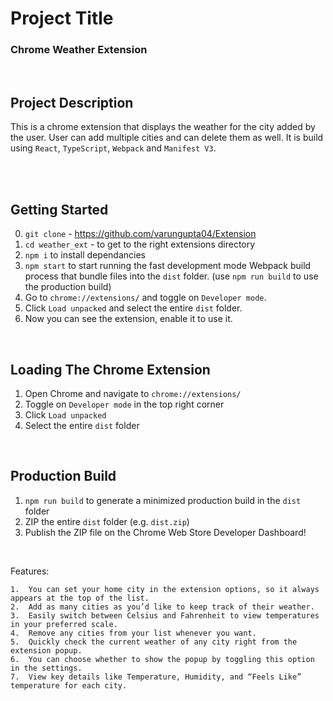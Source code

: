 # Project Title

### Chrome Weather Extension

<br />

## Project Description

This is a chrome extension that displays the weather for the city added by the user. User can add multiple cities and can delete them as well. It is build using `React`, `TypeScript`, `Webpack` and `Manifest V3`.

<br />

<br />

## Getting Started

0. `git clone` - https://github.com/varungupta04/Extension
1. `cd weather_ext` - to get to the right extensions directory
2. `npm i` to install dependancies
3. `npm start` to start running the fast development mode Webpack build process that bundle files into the `dist` folder. (use `npm run build` to use the production build)
4. Go to `chrome://extensions/` and toggle on `Developer mode`.
5. Click `Load unpacked` and select the entire `dist` folder.
6. Now you can see the extension, enable it to use it.

<br />

## Loading The Chrome Extension

1. Open Chrome and navigate to `chrome://extensions/`
2. Toggle on `Developer mode` in the top right corner
3. Click `Load unpacked`
4. Select the entire `dist` folder

<br />

## Production Build

1. `npm run build` to generate a minimized production build in the `dist` folder
2. ZIP the entire `dist` folder (e.g. `dist.zip`)
3. Publish the ZIP file on the Chrome Web Store Developer Dashboard!

<br />

Features:

	1.	You can set your home city in the extension options, so it always appears at the top of the list.
	2.	Add as many cities as you’d like to keep track of their weather.
	3.	Easily switch between Celsius and Fahrenheit to view temperatures in your preferred scale.
	4.	Remove any cities from your list whenever you want.
	5.	Quickly check the current weather of any city right from the extension popup.
	6.	You can choose whether to show the popup by toggling this option in the settings.
	7.	View key details like Temperature, Humidity, and “Feels Like” temperature for each city.
 
<br />


